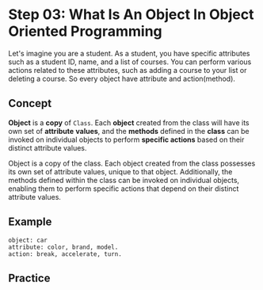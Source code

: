 # Step 03: What Is An Object In Object Oriented Programming 
Let's imagine you are a student. As a student, you have specific attributes such as a student ID, name, and a list of courses. You can perform various actions related to these attributes, such as adding a course to your list or deleting a course. So every object have attribute and action(method).

## Concept

**Object** is a **copy** of `Class`. Each **object** created from the class will have its own set of **attribute** **values**, and the **methods** defined in the **class** can be invoked on individual objects to perform **specific actions** based on their distinct attribute values.

Object is a copy of the class. Each object created from the class possesses its own set of attribute values, unique to that object. Additionally, the methods defined within the class can be invoked on individual objects, enabling them to perform specific actions that depend on their distinct attribute values.
## Example
```
object: car
attribute: color, brand, model.
action: break, accelerate, turn.
```

## Practice


